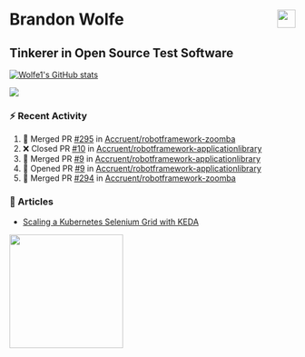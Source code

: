 Brandon Wolfe <a href="https://www.linkedin.com/in/brandon-wolfe1" target="_blank" rel="noreferrer"><img src="https://raw.githubusercontent.com/danielcranney/readme-generator/main/public/icons/socials/linkedin.svg" width="32" height="32" align="right"/></a>
==============================
Tinkerer in Open Source Test Software
-----------------------------

<p align="left"><a href="http://www.github.com/Wolfe1"><img src="https://github-readme-stats.vercel.app/api?username=Wolfe1&show_icons=true&hide=&count_private=true&title_color=0891b2&text_color=ffffff&icon_color=0891b2&bg_color=1c1917&hide_border=true&show_icons=true" alt="Wolfe1's GitHub stats" /></a></p>
<p align="left"><a href="http://www.github.com/Wolfe1"><img src="https://github-readme-streak-stats.herokuapp.com/?user=Wolfe1&stroke=ffffff&background=1c1917&ring=0891b2&fire=0891b2&currStreakNum=ffffff&currStreakLabel=0891b2&sideNums=ffffff&sideLabels=ffffff&dates=ffffff&hide_border=true" /></a></p>

### :zap: Recent Activity
<!--START_SECTION:activity-->
1. 🎉 Merged PR [#295](https://github.com/Accruent/robotframework-zoomba/pull/295) in [Accruent/robotframework-zoomba](https://github.com/Accruent/robotframework-zoomba)
2. ❌ Closed PR [#10](https://github.com/Accruent/robotframework-applicationlibrary/pull/10) in [Accruent/robotframework-applicationlibrary](https://github.com/Accruent/robotframework-applicationlibrary)
3. 🎉 Merged PR [#9](https://github.com/Accruent/robotframework-applicationlibrary/pull/9) in [Accruent/robotframework-applicationlibrary](https://github.com/Accruent/robotframework-applicationlibrary)
4. 💪 Opened PR [#9](https://github.com/Accruent/robotframework-applicationlibrary/pull/9) in [Accruent/robotframework-applicationlibrary](https://github.com/Accruent/robotframework-applicationlibrary)
5. 🎉 Merged PR [#294](https://github.com/Accruent/robotframework-zoomba/pull/294) in [Accruent/robotframework-zoomba](https://github.com/Accruent/robotframework-zoomba)
<!--END_SECTION:activity-->

### :newspaper: Articles
- [Scaling a Kubernetes Selenium Grid with KEDA](https://www.linkedin.com/pulse/scaling-kubernetes-selenium-grid-keda-brandon-wolfe)

<a href="https://www.buymeacoffee.com/wolfe"><img src="https://cdn.buymeacoffee.com/buttons/v2/default-yellow.png" width="200" /></a>
